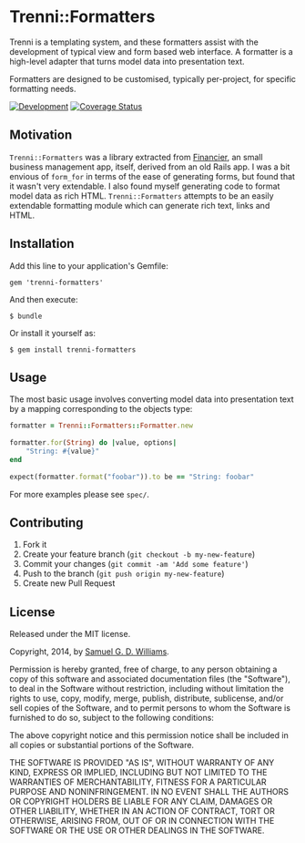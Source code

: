 # Trenni::Formatters

Trenni is a templating system, and these formatters assist with the development
of typical view and form based web interface. A formatter is a high-level
adapter that turns model data into presentation text.

Formatters are designed to be customised, typically per-project, for specific
formatting needs.

[![Development](https://github.com/socketry/variant/workflows/Development/badge.svg?branch=master)](https://github.com/socketry/variant/actions?workflow=Development)
[![Coverage Status](https://coveralls.io/repos/ioquatix/trenni-formatters/badge.svg)](https://coveralls.io/r/ioquatix/trenni-formatters)

## Motivation

`Trenni::Formatters` was a library extracted from [Financier](https://github.com/ioquatix/financier), an small business management app, itself, derived from an old Rails app. I was a bit envious of `form_for` in terms of the ease of generating forms, but found that it wasn't very extendable. I also found myself generating code to format model data as rich HTML. `Trenni::Formatters` attempts to be an easily extendable formatting module which can generate rich text, links and HTML.

## Installation

Add this line to your application's Gemfile:

	gem 'trenni-formatters'

And then execute:

	$ bundle

Or install it yourself as:

	$ gem install trenni-formatters

## Usage

The most basic usage involves converting model data into presentation text by
a mapping corresponding to the objects type:

```ruby
formatter = Trenni::Formatters::Formatter.new
	
formatter.for(String) do |value, options|
	"String: #{value}"
end
	
expect(formatter.format("foobar")).to be == "String: foobar"
```

For more examples please see `spec/`.

## Contributing

1. Fork it
2. Create your feature branch (`git checkout -b my-new-feature`)
3. Commit your changes (`git commit -am 'Add some feature'`)
4. Push to the branch (`git push origin my-new-feature`)
5. Create new Pull Request

## License

Released under the MIT license.

Copyright, 2014, by [Samuel G. D. Williams](http://www.codeotaku.com/samuel-williams).

Permission is hereby granted, free of charge, to any person obtaining a copy
of this software and associated documentation files (the "Software"), to deal
in the Software without restriction, including without limitation the rights
to use, copy, modify, merge, publish, distribute, sublicense, and/or sell
copies of the Software, and to permit persons to whom the Software is
furnished to do so, subject to the following conditions:

The above copyright notice and this permission notice shall be included in
all copies or substantial portions of the Software.

THE SOFTWARE IS PROVIDED "AS IS", WITHOUT WARRANTY OF ANY KIND, EXPRESS OR
IMPLIED, INCLUDING BUT NOT LIMITED TO THE WARRANTIES OF MERCHANTABILITY,
FITNESS FOR A PARTICULAR PURPOSE AND NONINFRINGEMENT. IN NO EVENT SHALL THE
AUTHORS OR COPYRIGHT HOLDERS BE LIABLE FOR ANY CLAIM, DAMAGES OR OTHER
LIABILITY, WHETHER IN AN ACTION OF CONTRACT, TORT OR OTHERWISE, ARISING FROM,
OUT OF OR IN CONNECTION WITH THE SOFTWARE OR THE USE OR OTHER DEALINGS IN
THE SOFTWARE.